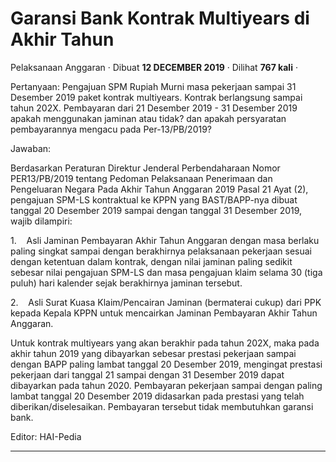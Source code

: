 Garansi Bank Kontrak Multiyears di Akhir Tahun
==============================================

Pelaksanaan Anggaran · Dibuat **12 DECEMBER 2019** · Dilihat **767 kali** ·

Pertanyaan: Pengajuan SPM Rupiah Murni masa pekerjaan sampai 31 Desember 2019 paket kontrak multiyears. Kontrak berlangsung sampai tahun 202X. Pembayaran dari 21 Desember 2019 - 31 Desember 2019 apakah menggunakan jaminan atau tidak? dan apakah persyaratan pembayarannya mengacu pada Per-13/PB/2019?

  

Jawaban:

Berdasarkan Peraturan Direktur Jenderal Perbendaharaan Nomor PER13/PB/2019 tentang Pedoman Pelaksanaan Penerimaan dan Pengeluaran Negara Pada Akhir Tahun Anggaran 2019 Pasal 21 Ayat (2), pengajuan SPM-LS kontraktual ke KPPN yang BAST/BAPP-nya dibuat tanggal 20 Desember 2019 sampai dengan tanggal 31 Desember 2019, wajib dilampiri:

1.    Asli Jaminan Pembayaran Akhir Tahun Anggaran dengan masa berlaku paling singkat sampai dengan berakhirnya pelaksanaan pekerjaan sesuai dengan ketentuan dalam kontrak, dengan nilai jaminan paling sedikit sebesar nilai pengajuan SPM-LS dan masa pengajuan klaim selama 30 (tiga puluh) hari kalender sejak berakhirnya jaminan tersebut.

2.    Asli Surat Kuasa Klaim/Pencairan Jaminan (bermaterai cukup) dari PPK kepada Kepala KPPN untuk mencairkan Jaminan Pembayaran Akhir Tahun Anggaran.

  
Untuk kontrak multiyears yang akan berakhir pada tahun 202X, maka pada akhir tahun 2019 yang dibayarkan sebesar prestasi pekerjaan sampai dengan BAPP paling lambat tanggal 20 Desember 2019, mengingat prestasi pekerjaan dari tanggal 21 sampai dengan 31 Desember 2019 dapat dibayarkan pada tahun 2020. Pembayaran pekerjaan sampai dengan paling lambat tanggal 20 Desember 2019 didasarkan pada prestasi yang telah diberikan/diselesaikan. Pembayaran tersebut tidak membutuhkan garansi bank.

  

Editor: HAI-Pedia  

  
  
  

* * *